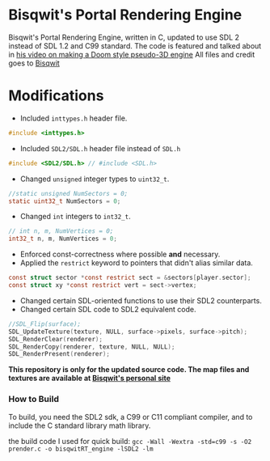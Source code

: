 # Bisqwit's Portal Rendering Engine
Bisqwit's Portal Rendering Engine, written in C, updated to use SDL 2 instead of SDL 1.2 and C99 standard.
The code is featured and talked about in [his video on making a Doom style pseudo-3D engine](https://www.youtube.com/watch?v=HQYsFshbkYw)
All files and credit goes to [Bisqwit](https://www.youtube.com/user/Bisqwit)

# Modifications
* Included `inttypes.h` header file.
```c
#include <inttypes.h>
```
* Included `SDL2/SDL.h` header file instead of `SDL.h`
```c
#include <SDL2/SDL.h> // #include <SDL.h>
```
* Changed `unsigned` integer types to `uint32_t`.
```c
//static unsigned NumSectors = 0;
static uint32_t NumSectors = 0;
```
* Changed `int` integers to `int32_t`.
```c
// int n, m, NumVertices = 0;
int32_t n, m, NumVertices = 0;
```
* Enforced const-correctness where possible **and** necessary.
* Applied the `restrict` keyword to pointers that didn't alias similar data.
```c
const struct sector *const restrict sect = &sectors[player.sector];
const struct xy *const restrict vert = sect->vertex;
```
* Changed certain SDL-oriented functions to use their SDL2 counterparts.
* Changed certain SDL code to SDL2 equivalent code.
```c
//SDL_Flip(surface); 
SDL_UpdateTexture(texture, NULL, surface->pixels, surface->pitch);
SDL_RenderClear(renderer);
SDL_RenderCopy(renderer, texture, NULL, NULL);
SDL_RenderPresent(renderer);
```

**This repository is only for the updated source code. The map files and textures are available at [Bisqwit's personal site](https://bisqwit.iki.fi/jutut/kuvat/programming_examples/portalrendering.html)**

### How to Build
To build, you need the SDL2 sdk, a C99 or C11 compliant compiler, and to include the C standard library math library.

the build code I used for quick build:
`gcc -Wall -Wextra -std=c99 -s -O2 prender.c -o bisqwitRT_engine -lSDL2 -lm`
